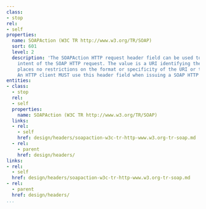 ```yaml
---
class:
- stop
rel:
- self
properties:
  name: SOAPAction (W3C TR http://www.w3.org/TR/SOAP)
  sort: 601
  level: 2
  description: 'The SOAPAction HTTP request header field can be used to indicate the
    intent of the SOAP HTTP request. The value is a URI identifying the intent. SOAP
    places no restrictions on the format or specificity of the URI or that it is resolvable.
    An HTTP client MUST use this header field when issuing a SOAP HTTP Request. '
entities:
- class:
  - stop
  rel:
  - self
  properties:
    name: SOAPAction (W3C TR http://www.w3.org/TR/SOAP)
  links:
  - rel:
    - self
    href: design/headers/soapaction-w3c-tr-http-www.w3.org-tr-soap.md
  - rel:
    - parent
    href: design/headers/
links:
- rel:
  - self
  href: design/headers/soapaction-w3c-tr-http-www.w3.org-tr-soap.md
- rel:
  - parent
  href: design/headers/
...
```

